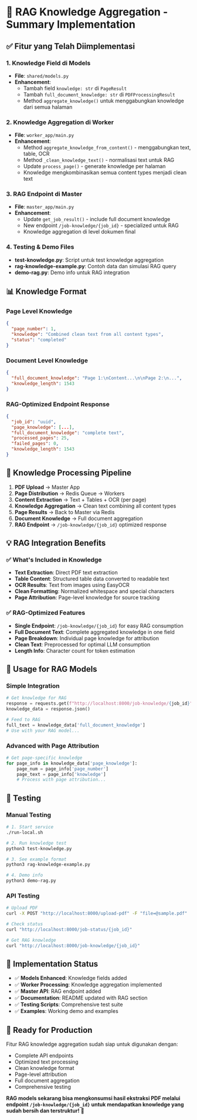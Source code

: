# 🧠 RAG Knowledge Aggregation - Summary Implementation

## ✅ Fitur yang Telah Diimplementasi

### 1. **Knowledge Field di Models**
- **File**: `shared/models.py`
- **Enhancement**: 
  - Tambah field `knowledge: str` di `PageResult`
  - Tambah `full_document_knowledge: str` di `PDFProcessingResult`
  - Method `aggregate_knowledge()` untuk menggabungkan knowledge dari semua halaman

### 2. **Knowledge Aggregation di Worker**
- **File**: `worker_app/main.py`
- **Enhancement**:
  - Method `aggregate_knowledge_from_content()` - menggabungkan text, table, OCR
  - Method `_clean_knowledge_text()` - normalisasi text untuk RAG
  - Update `process_page()` - generate knowledge per halaman
  - Knowledge mengkombinasikan semua content types menjadi clean text

### 3. **RAG Endpoint di Master**
- **File**: `master_app/main.py`
- **Enhancement**:
  - Update `get_job_result()` - include full document knowledge
  - New endpoint `/job-knowledge/{job_id}` - specialized untuk RAG
  - Knowledge aggregation di level dokumen final

### 4. **Testing & Demo Files**
- **test-knowledge.py**: Script untuk test knowledge aggregation
- **rag-knowledge-example.py**: Contoh data dan simulasi RAG query
- **demo-rag.py**: Demo info untuk RAG integration

## 📊 Knowledge Format

### Page Level Knowledge
```json
{
  "page_number": 1,
  "knowledge": "Combined clean text from all content types",
  "status": "completed"
}
```

### Document Level Knowledge
```json
{
  "full_document_knowledge": "Page 1:\nContent...\n\nPage 2:\n...",
  "knowledge_length": 1543
}
```

### RAG-Optimized Endpoint Response
```json
{
  "job_id": "uuid",
  "page_knowledge": [...],
  "full_document_knowledge": "complete text",
  "processed_pages": 25,
  "failed_pages": 0,
  "knowledge_length": 1543
}
```

## 🔄 Knowledge Processing Pipeline

1. **PDF Upload** → Master App
2. **Page Distribution** → Redis Queue → Workers
3. **Content Extraction** → Text + Tables + OCR (per page)
4. **Knowledge Aggregation** → Clean text combining all content types
5. **Page Results** → Back to Master via Redis
6. **Document Knowledge** → Full document aggregation
7. **RAG Endpoint** → `/job-knowledge/{job_id}` optimized response

## 💡 RAG Integration Benefits

### ✅ What's Included in Knowledge
- **Text Extraction**: Direct PDF text extraction
- **Table Content**: Structured table data converted to readable text
- **OCR Results**: Text from images using EasyOCR
- **Clean Formatting**: Normalized whitespace and special characters
- **Page Attribution**: Page-level knowledge for source tracking

### ✅ RAG-Optimized Features
- **Single Endpoint**: `/job-knowledge/{job_id}` for easy RAG consumption
- **Full Document Text**: Complete aggregated knowledge in one field
- **Page Breakdown**: Individual page knowledge for attribution
- **Clean Text**: Preprocessed for optimal LLM consumption
- **Length Info**: Character count for token estimation

## 🚀 Usage for RAG Models

### Simple Integration
```python
# Get knowledge for RAG
response = requests.get(f"http://localhost:8000/job-knowledge/{job_id}")
knowledge_data = response.json()

# Feed to RAG
full_text = knowledge_data['full_document_knowledge']
# Use with your RAG model...
```

### Advanced with Page Attribution
```python
# Get page-specific knowledge
for page_info in knowledge_data['page_knowledge']:
    page_num = page_info['page_number']
    page_text = page_info['knowledge']
    # Process with page attribution...
```

## 🧪 Testing

### Manual Testing
```bash
# 1. Start service
./run-local.sh

# 2. Run knowledge test
python3 test-knowledge.py

# 3. See example format
python3 rag-knowledge-example.py

# 4. Demo info
python3 demo-rag.py
```

### API Testing
```bash
# Upload PDF
curl -X POST "http://localhost:8000/upload-pdf" -F "file=@sample.pdf"

# Check status
curl "http://localhost:8000/job-status/{job_id}"

# Get RAG knowledge
curl "http://localhost:8000/job-knowledge/{job_id}"
```

## 📝 Implementation Status

- ✅ **Models Enhanced**: Knowledge fields added
- ✅ **Worker Processing**: Knowledge aggregation implemented
- ✅ **Master API**: RAG endpoint added
- ✅ **Documentation**: README updated with RAG section
- ✅ **Testing Scripts**: Comprehensive test suite
- ✅ **Examples**: Working demo and examples

## 🎯 Ready for Production

Fitur RAG knowledge aggregation sudah siap untuk digunakan dengan:
- Complete API endpoints
- Optimized text processing
- Clean knowledge format
- Page-level attribution
- Full document aggregation
- Comprehensive testing

**RAG models sekarang bisa mengkonsumsi hasil ekstraksi PDF melalui endpoint `/job-knowledge/{job_id}` untuk mendapatkan knowledge yang sudah bersih dan terstruktur!** 🚀